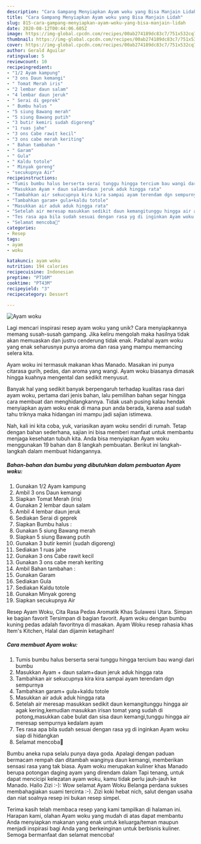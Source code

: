 ```yaml
---
description: "Cara Gampang Menyiapkan Ayam woku yang Bisa Manjain Lidah"
title: "Cara Gampang Menyiapkan Ayam woku yang Bisa Manjain Lidah"
slug: 815-cara-gampang-menyiapkan-ayam-woku-yang-bisa-manjain-lidah
date: 2020-08-12T00:44:06.605Z
image: https://img-global.cpcdn.com/recipes/00ab274189dc83c7/751x532cq70/ayam-woku-foto-resep-utama.jpg
thumbnail: https://img-global.cpcdn.com/recipes/00ab274189dc83c7/751x532cq70/ayam-woku-foto-resep-utama.jpg
cover: https://img-global.cpcdn.com/recipes/00ab274189dc83c7/751x532cq70/ayam-woku-foto-resep-utama.jpg
author: Gerald Aguilar
ratingvalue: 5
reviewcount: 10
recipeingredient:
- "1/2 Ayam kampung"
- "3 ons Daun kemangi"
- " Tomat Merah iris"
- "2 lembar daun salam"
- "4 lembar daun jeruk"
- " Serai di geprek"
- " Bumbu halus "
- "5 siung Bawang merah"
- "5 siung Bawang putih"
- "3 butir kemiri sudah digoreng"
- "1 ruas jahe"
- "3 ons Cabe rawit kecil"
- "3 ons cabe merah keriting"
- " Bahan tambahan "
- " Garam"
- " Gula"
- " Kaldu totole"
- " Minyak goreng"
- "secukupnya Air"
recipeinstructions:
- "Tumis bumbu halus berserta serai tunggu hingga tercium bau wangi dari bumbu"
- "Masukkan Ayam + daun salam+daun jeruk aduk hingga rata"
- "Tambahkan air sekucupnya kira kira sampai ayam terendam dgn sempurnya"
- "Tambahkan garam+ gula+kaldu totole"
- "Masukkan air aduk aduk hingga rata"
- "Setelah air meresap masukkan sedikit daun kemangitunggu hingga air agak kering,kemudian masukkan irisan tomat yang sudah di potong,masukkan cabe bulat dan sisa daun kemangi,tunggu hingga air meresap sempurnya kedalam ayam"
- "Tes rasa apa bila sudah sesuai dengan rasa yg di inginkan Ayam woku siap di hidangkan"
- "Selamat mencoba🥰"
categories:
- Resep
tags:
- ayam
- woku

katakunci: ayam woku 
nutrition: 194 calories
recipecuisine: Indonesian
preptime: "PT16M"
cooktime: "PT43M"
recipeyield: "3"
recipecategory: Dessert

---
```



![Ayam woku](https://img-global.cpcdn.com/recipes/00ab274189dc83c7/751x532cq70/ayam-woku-foto-resep-utama.jpg)

Lagi mencari inspirasi resep ayam woku yang unik? Cara menyiapkannya memang susah-susah gampang. Jika keliru mengolah maka hasilnya tidak akan memuaskan dan justru cenderung tidak enak. Padahal ayam woku yang enak seharusnya punya aroma dan rasa yang mampu memancing selera kita.

Ayam woku ini termasuk makanan khas Manado. Masakan ini punya citarasa gurih, pedas, dan aroma yang wangi. Ayam woku biasanya dimasak hingga kuahnya mengental dan sedikit menyusut.

Banyak hal yang sedikit banyak berpengaruh terhadap kualitas rasa dari ayam woku, pertama dari jenis bahan, lalu pemilihan bahan segar hingga cara membuat dan menghidangkannya. Tidak usah pusing kalau hendak menyiapkan ayam woku enak di mana pun anda berada, karena asal sudah tahu triknya maka hidangan ini mampu jadi sajian istimewa.


Nah, kali ini kita coba, yuk, variasikan ayam woku sendiri di rumah. Tetap dengan bahan sederhana, sajian ini bisa memberi manfaat untuk membantu menjaga kesehatan tubuh kita. Anda bisa menyiapkan Ayam woku menggunakan 19 bahan dan 8 langkah pembuatan. Berikut ini langkah-langkah dalam membuat hidangannya.

<!--inarticleads1-->

##### Bahan-bahan dan bumbu yang dibutuhkan dalam pembuatan Ayam woku:

1. Gunakan 1/2 Ayam kampung
1. Ambil 3 ons Daun kemangi
1. Siapkan  Tomat Merah (iris)
1. Gunakan 2 lembar daun salam
1. Ambil 4 lembar daun jeruk
1. Sediakan  Serai di geprek
1. Siapkan  Bumbu halus :
1. Gunakan 5 siung Bawang merah
1. Siapkan 5 siung Bawang putih
1. Gunakan 3 butir kemiri (sudah digoreng)
1. Sediakan 1 ruas jahe
1. Gunakan 3 ons Cabe rawit kecil
1. Gunakan 3 ons cabe merah keriting
1. Ambil  Bahan tambahan :
1. Gunakan  Garam
1. Sediakan  Gula
1. Sediakan  Kaldu totole
1. Gunakan  Minyak goreng
1. Siapkan secukupnya Air


Resep Ayam Woku, Cita Rasa Pedas Aromatik Khas Sulawesi Utara. Simpan ke bagian favorit Tersimpan di bagian favorit. Ayam woku dengan bumbu kuning pedas adalah favoritnya di masakan. Ayam Woku resep rahasia khas Item&#39;s Kitchen, Halal dan dijamin ketagihan! 

<!--inarticleads2-->

##### Cara membuat Ayam woku:

1. Tumis bumbu halus berserta serai tunggu hingga tercium bau wangi dari bumbu
1. Masukkan Ayam + daun salam+daun jeruk aduk hingga rata
1. Tambahkan air sekucupnya kira kira sampai ayam terendam dgn sempurnya
1. Tambahkan garam+ gula+kaldu totole
1. Masukkan air aduk aduk hingga rata
1. Setelah air meresap masukkan sedikit daun kemangitunggu hingga air agak kering,kemudian masukkan irisan tomat yang sudah di potong,masukkan cabe bulat dan sisa daun kemangi,tunggu hingga air meresap sempurnya kedalam ayam
1. Tes rasa apa bila sudah sesuai dengan rasa yg di inginkan Ayam woku siap di hidangkan
1. Selamat mencoba🥰


Bumbu aneka rupa selalu punya daya goda. Apalagi dengan paduan bermacam rempah dan ditambah wanginya daun kemangi, memberikan sensasi rasa yang tak biasa. Ayam woku merupakan kuliner khas Manado berupa potongan daging ayam yang direndam dalam Tapi tenang, untuk dapat mencicipi kelezatan ayam woku, kamu tidak perlu jauh-jauh ke Manado. Hallo Zizi :-): Wow selamat Ayam Woku Belanga perdana sukses membahagiakan suami tercinta :-). Zizi koki hebat nich, salut dengan usaha dan niat soalnya resep ini bukan resep simpel. 

Terima kasih telah membaca resep yang kami tampilkan di halaman ini. Harapan kami, olahan Ayam woku yang mudah di atas dapat membantu Anda menyiapkan makanan yang enak untuk keluarga/teman maupun menjadi inspirasi bagi Anda yang berkeinginan untuk berbisnis kuliner. Semoga bermanfaat dan selamat mencoba!
